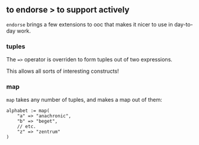 ## to endorse > to support actively

`endorse` brings a few extensions to ooc that makes it nicer
to use in day-to-day work.

### tuples

The `=>` operator is overriden to form tuples out of two expressions.

This allows all sorts of interesting constructs!

### map

`map` takes any number of tuples, and makes a map out of them:

```ooc
alphabet := map(
    "a" => "anachronic",
    "b" => "beget",
    // etc.
    "z" => "zentrum"
)
```


